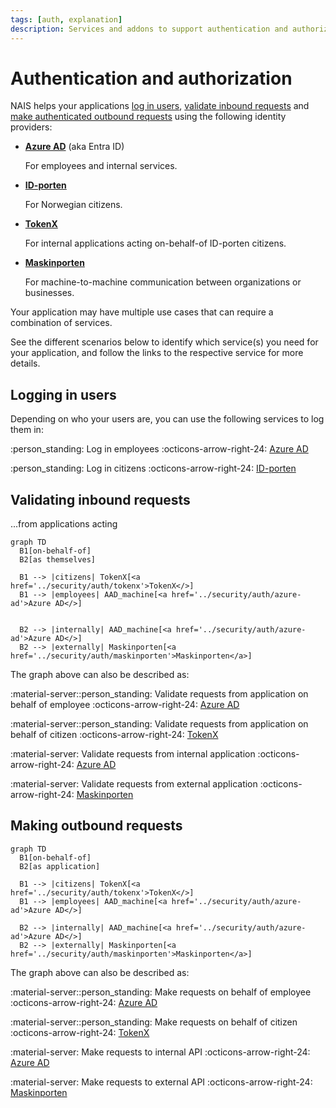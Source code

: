 ```yaml
---
tags: [auth, explanation]
description: Services and addons to support authentication and authorization in your applications.
---
```


# Authentication and authorization

NAIS helps your applications [log in users](#logging-in-users), [validate inbound requests](#validating-inbound-requests) and [make authenticated outbound requests](#making-outbound-requests) using the following identity providers:

<div class="grid cards" markdown>

- [**Azure AD**][Azure AD] (aka Entra ID)

    For employees and internal services.

- [**ID-porten**][ID-porten]

    For Norwegian citizens.

- [**TokenX**][TokenX]

    For internal applications acting on-behalf-of ID-porten citizens.

- [**Maskinporten**][Maskinporten]

    For machine-to-machine communication between organizations or businesses.

</div>

Your application may have multiple use cases that can require a combination of services.

See the different scenarios below to identify which service(s) you need for your application, and follow the links to the respective service for more details.

## Logging in users

Depending on who your users are, you can use the following services to log them in:

:person_standing: Log in employees :octicons-arrow-right-24: [Azure AD](../security/auth/azure-ad/sidecar.md)

:person_standing: Log in citizens :octicons-arrow-right-24: [ID-porten]

## Validating inbound requests

...from applications acting 

```mermaid
graph TD
  B1[on-behalf-of]
  B2[as themselves]

  B1 --> |citizens| TokenX[<a href='../security/auth/tokenx'>TokenX</>]
  B1 --> |employees| AAD_machine[<a href='../security/auth/azure-ad'>Azure AD</>]
    
  
  B2 --> |internally| AAD_machine[<a href='../security/auth/azure-ad'>Azure AD</>]
  B2 --> |externally| Maskinporten[<a href='../security/auth/maskinporten'>Maskinporten</a>]
```

The graph above can also be described as:

:material-server::person_standing: Validate requests from application on behalf of employee :octicons-arrow-right-24: [Azure AD]

:material-server::person_standing: Validate requests from application on behalf of citizen :octicons-arrow-right-24: [TokenX]

:material-server: Validate requests from internal application :octicons-arrow-right-24: [Azure AD]

:material-server: Validate requests from external application :octicons-arrow-right-24: [Maskinporten]

## Making outbound requests

```mermaid
graph TD
  B1[on-behalf-of]
  B2[as application]

  B1 --> |citizens| TokenX[<a href='../security/auth/tokenx'>TokenX</>]
  B1 --> |employees| AAD_machine[<a href='../security/auth/azure-ad'>Azure AD</>]
  
  B2 --> |internally| AAD_machine[<a href='../security/auth/azure-ad'>Azure AD</>]
  B2 --> |externally| Maskinporten[<a href='../security/auth/maskinporten'>Maskinporten</a>]
```

The graph above can also be described as:

:material-server::person_standing: Make requests on behalf of employee :octicons-arrow-right-24: [Azure AD]

:material-server::person_standing: Make requests on behalf of citizen :octicons-arrow-right-24: [TokenX]

:material-server: Make requests to internal API :octicons-arrow-right-24: [Azure AD]

:material-server: Make requests to external API :octicons-arrow-right-24: [Maskinporten]

[Azure AD]: ../security/auth/azure-ad/README.md
[ID-porten]: idporten/README.md
[TokenX]: tokenx/README.md
[Maskinporten]: maskinporten/README.md
